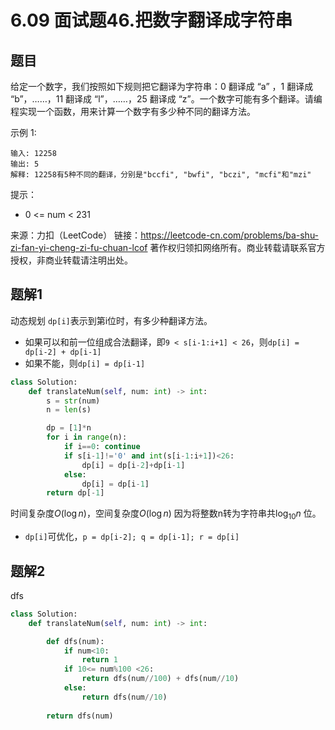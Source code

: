 # 6.09 面试题46.把数字翻译成字符串

## 题目
给定一个数字，我们按照如下规则把它翻译为字符串：0 翻译成 “a” ，1 翻译成 “b”，……，11 翻译成 “l”，……，25 翻译成 “z”。一个数字可能有多个翻译。请编程实现一个函数，用来计算一个数字有多少种不同的翻译方法。

示例 1:
```
输入: 12258
输出: 5
解释: 12258有5种不同的翻译，分别是"bccfi", "bwfi", "bczi", "mcfi"和"mzi"
```

提示：
- 0 <= num < 231

来源：力扣（LeetCode）
链接：https://leetcode-cn.com/problems/ba-shu-zi-fan-yi-cheng-zi-fu-chuan-lcof
著作权归领扣网络所有。商业转载请联系官方授权，非商业转载请注明出处。


## 题解1
动态规划
`dp[i]`表示到第i位时，有多少种翻译方法。
- 如果可以和前一位组成合法翻译，即`9 < s[i-1:i+1] < 26`，则`dp[i] = dp[i-2] + dp[i-1]`
- 如果不能，则`dp[i] = dp[i-1]`

```python
class Solution:
    def translateNum(self, num: int) -> int:
        s = str(num)
        n = len(s)

        dp = [1]*n
        for i in range(n):
            if i==0: continue
            if s[i-1]!='0' and int(s[i-1:i+1])<26:
                dp[i] = dp[i-2]+dp[i-1]
            else:
                dp[i] = dp[i-1]
        return dp[-1]
```
时间复杂度$O(\log n)$，空间复杂度$O(\log n)$
因为将整数n转为字符串共$\log_{10}n$ 位。

- `dp[i]`可优化，`p = dp[i-2]; q = dp[i-1]; r = dp[i]`


## 题解2
dfs

```python
class Solution:
    def translateNum(self, num: int) -> int:

        def dfs(num):
            if num<10:
                return 1
            if 10<= num%100 <26:
                return dfs(num//100) + dfs(num//10)
            else:
                return dfs(num//10)
        
        return dfs(num)
```


